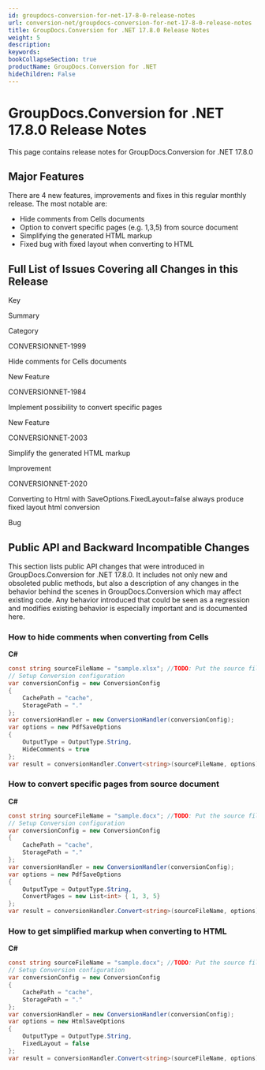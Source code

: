 ```yaml
---
id: groupdocs-conversion-for-net-17-8-0-release-notes
url: conversion-net/groupdocs-conversion-for-net-17-8-0-release-notes
title: GroupDocs.Conversion for .NET 17.8.0 Release Notes
weight: 5
description: 
keywords: 
bookCollapseSection: true
productName: GroupDocs.Conversion for .NET
hideChildren: False
---
```


# GroupDocs.Conversion for .NET 17.8.0 Release Notes

This page contains release notes for GroupDocs.Conversion for .NET 17.8.0

## Major Features

There are 4 new features, improvements and fixes in this regular monthly release. The most notable are:

*   Hide comments from Cells documents
*   Option to convert specific pages (e.g. 1,3,5) from source document
*   Simplifying the generated HTML markup
*   Fixed bug with fixed layout when converting to HTML  
      
    

## Full List of Issues Covering all Changes in this Release

Key

Summary

Category

CONVERSIONNET-1999

Hide comments for Cells documents

New Feature

CONVERSIONNET-1984

Implement possibility to convert specific pages

New Feature

CONVERSIONNET-2003

Simplify the generated HTML markup

Improvement

CONVERSIONNET-2020

Converting to Html with SaveOptions.FixedLayout=false always produce fixed layout html conversion

Bug

## Public API and Backward Incompatible Changes

This section lists public API changes that were introduced in GroupDocs.Conversion for .NET 17.8.0. It includes not only new and obsoleted public methods, but also a description of any changes in the behavior behind the scenes in GroupDocs.Conversion which may affect existing code. Any behavior introduced that could be seen as a regression and modifies existing behavior is especially important and is documented here.

### How to hide comments when converting from Cells

**C#**

```csharp
const string sourceFileName = "sample.xlsx"; //TODO: Put the source filename here
// Setup Conversion configuration
var conversionConfig = new ConversionConfig
{
    CachePath = "cache",
    StoragePath = "."
};
var conversionHandler = new ConversionHandler(conversionConfig);
var options = new PdfSaveOptions
{
    OutputType = OutputType.String,
    HideComments = true
};
var result = conversionHandler.Convert<string>(sourceFileName, options);

```

### How to convert specific pages from source document

**C#**

```csharp
const string sourceFileName = "sample.docx"; //TODO: Put the source filename here with more than 5 pages
// Setup Conversion configuration
var conversionConfig = new ConversionConfig
{
    CachePath = "cache",
    StoragePath = "."
};
var conversionHandler = new ConversionHandler(conversionConfig);
var options = new PdfSaveOptions
{
    OutputType = OutputType.String,
    ConvertPages = new List<int> { 1, 3, 5}
};
var result = conversionHandler.Convert<string>(sourceFileName, options);
```

### How to get simplified markup when converting to HTML

**C#**

```csharp
const string sourceFileName = "sample.docx"; //TODO: Put the source filename here
// Setup Conversion configuration
var conversionConfig = new ConversionConfig
{
    CachePath = "cache",
    StoragePath = "."
};
var conversionHandler = new ConversionHandler(conversionConfig);
var options = new HtmlSaveOptions
{
    OutputType = OutputType.String,
    FixedLayout = false
};
var result = conversionHandler.Convert<string>(sourceFileName, options);

```
